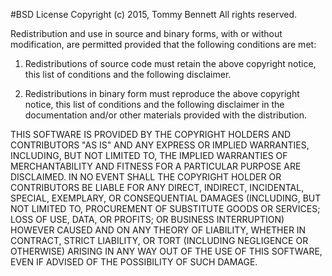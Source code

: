 #BSD License
Copyright (c) 2015, Tommy Bennett 
All rights reserved.

Redistribution and use in source and binary forms, with or without
modification, are permitted provided that the following conditions are met:

1. Redistributions of source code must retain the above copyright notice,
   this list of conditions and the following disclaimer.

2. Redistributions in binary form must reproduce the above copyright notice,
   this list of conditions and the following disclaimer in the documentation
   and/or other materials provided with the distribution.

THIS SOFTWARE IS PROVIDED BY THE COPYRIGHT HOLDERS AND CONTRIBUTORS "AS 
IS" AND ANY EXPRESS OR IMPLIED WARRANTIES, INCLUDING, BUT NOT LIMITED TO, 
THE IMPLIED WARRANTIES OF MERCHANTABILITY AND FITNESS FOR A PARTICULAR 
PURPOSE ARE DISCLAIMED.  IN NO EVENT SHALL THE COPYRIGHT HOLDER OR 
CONTRIBUTORS BE LIABLE FOR ANY DIRECT, INDIRECT, INCIDENTAL, SPECIAL, 
EXEMPLARY, OR CONSEQUENTIAL DAMAGES (INCLUDING, BUT NOT LIMITED TO, 
PROCUREMENT OF SUBSTITUTE GOODS OR SERVICES; LOSS OF USE, DATA, OR 
PROFITS; OR BUSINESS INTERRUPTION) HOWEVER CAUSED AND ON ANY THEORY OF 
LIABILITY, WHETHER IN CONTRACT, STRICT LIABILITY, OR TORT (INCLUDING 
NEGLIGENCE OR OTHERWISE) ARISING IN ANY WAY OUT OF THE USE OF THIS 
SOFTWARE, EVEN IF ADVISED OF THE POSSIBILITY OF SUCH DAMAGE.  
